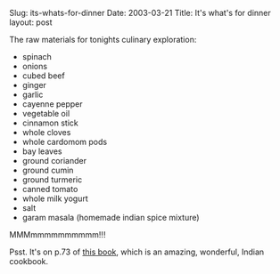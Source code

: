 Slug: its-whats-for-dinner
Date: 2003-03-21
Title: It's what's for dinner
layout: post

The raw materials for tonights culinary exploration:

<ul>
<li>spinach</li>
<li>onions</li>
<li>cubed beef</li>
<li>ginger</li>
<li>garlic</li>
<li>cayenne pepper</li>
<li>vegetable oil</li>
<li>cinnamon stick</li>
<li>whole cloves</li>
<li>whole cardomom pods</li>
<li>bay leaves</li>
<li>ground coriander</li>
<li>ground cumin</li>
<li>ground turmeric</li>
<li>canned tomato</li>
<li>whole milk yogurt</li>
<li>salt</li>
<li>garam masala (homemade indian spice mixture)</li>
</ul>

MMMmmmmmmmmmm!!!

Psst. It&#39;s on p.73 of <a href="http://www.amazon.com/exec/obidos/tg/detail/-/0880016647/qid=1048210889/sr=1-5/ref=sr_1_5/104-3465792-0128769?v=glance&amp;s=books">this book</a>, which is an amazing, wonderful, Indian cookbook.
